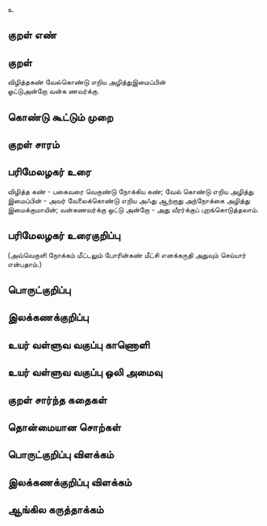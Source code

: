 உ

## குறள் எண் 


## குறள் 
விழித்தகண் வேல்கொண்டு எறிய அழித்துஇமைப்பின்  
ஓட்டுஅன்றோ வன்க ணவர்க்கு.

## கொண்டு கூட்டும் முறை


## குறள் சாரம் 


## பரிமேலழகர் உரை
விழித்த கண் - பகைவரை வெகுண்டு நோக்கிய கண்; வேல் கொண்டு எறிய அழித்து இமைப்பின் - அவர் வேலைக்கொண்டு எறிய அஃது ஆற்றாது அந்நோக்கை அழித்து இமைக்குமாயின்; வன்கணவர்க்கு ஒட்டு அன்றோ - அது வீரர்க்குப் புறங்கொடுத்தலாம். 

## பரிமேலழகர் உரைகுறிப்பு   
(அவ்வெகுளி நோக்கம் மீட்டலும் போரின்கண் மீட்சி எனக்கருதி அதுவும் செய்யார் என்பதாம்.)

## பொருட்குறிப்பு 


## இலக்கணக்குறிப்பு  


## உயர் வள்ளுவ வகுப்பு காணொளி


## உயர் வள்ளுவ வகுப்பு ஒலி அமைவு 

 
## குறள் சார்ந்த கதைகள் 


## தொன்மையான சொற்கள்


## பொருட்குறிப்பு விளக்கம்


## இலக்கணக்குறிப்பு விளக்கம்


## ஆங்கில கருத்தாக்கம் 


